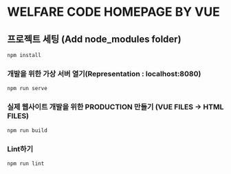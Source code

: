 # WELFARE CODE HOMEPAGE BY VUE

## 프로젝트 세팅 (Add node_modules folder)
```
npm install
```

### 개발을 위한 가상 서버 열기(Representation : localhost:8080)
```
npm run serve
```

### 실제 웹사이트 개발을 위한 PRODUCTION 만들기 (VUE FILES -> HTML FILES)
```
npm run build
```

### Lint하기
```
npm run lint
```
